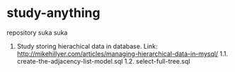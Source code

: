 # study-anything
repository suka suka

1. Study storing hierachical data in database. Link: http://mikehillyer.com/articles/managing-hierarchical-data-in-mysql/ 
  1.1. create-the-adjacency-list-model.sql
  1.2. select-full-tree.sql
